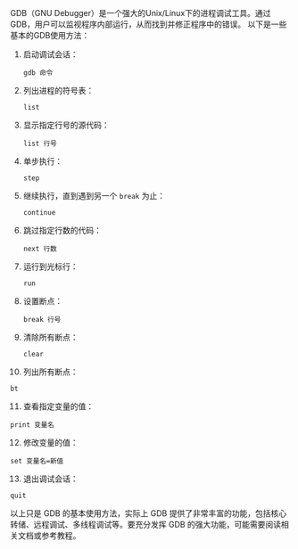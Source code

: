  GDB（GNU Debugger）是一个强大的Unix/Linux下的进程调试工具。通过GDB，用户可以监视程序内部运行，从而找到并修正程序中的错误。
以下是一些基本的GDB使用方法：
1. 启动调试会话：
   ```
   gdb 命令
   ```
2. 列出进程的符号表：
   ```
   list
   ```
3. 显示指定行号的源代码：
   ```
   list 行号
   ```
4. 单步执行：
   ```
   step
   ```
5. 继续执行，直到遇到另一个 `break` 为止：
   ```
   continue
   ```
6. 跳过指定行数的代码：
   ```
   next 行数
   ```
7. 运行到光标行：
   ```
   run
   ```
8. 设置断点：
   ```
   break 行号
   ```
9. 清除所有断点：
   ```
   clear
   ```
10. 列出所有断点：
   ```
   bt
   ```
11. 查看指定变量的值：
   ```
   print 变量名
   ```
12. 修改变量的值：
   ```
   set 变量名=新值
   ```
13. 退出调试会话：
   ```
   quit
   ```
以上只是 GDB 的基本使用方法，实际上 GDB 提供了非常丰富的功能，包括核心转储、远程调试、多线程调试等。要充分发挥 GDB 的强大功能，可能需要阅读相关文档或参考教程。